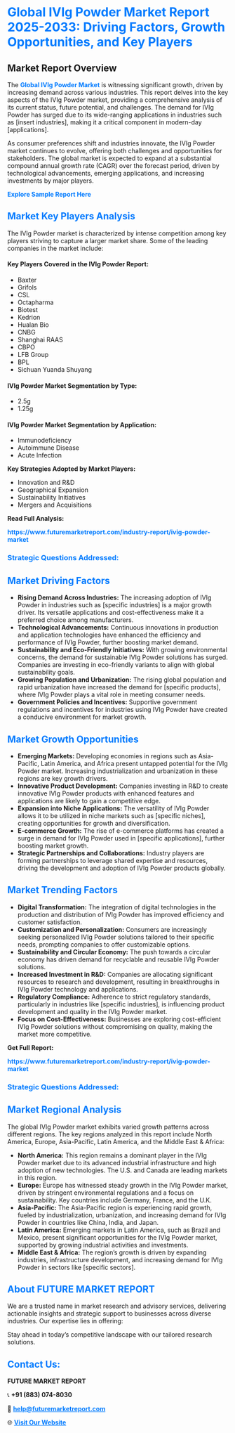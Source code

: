 <h1 style="color: #007BFF;">Global IVIg Powder Market Report 2025-2033: Driving Factors, Growth Opportunities, and Key Players</h1>

<section id="overview">
<h2>Market Report Overview</h2>
<p>The <a href="https://www.futuremarketreport.com/industry-report/ivig-powder-market" style="color: #007BFF; text-decoration: none;"><strong>Global IVIg Powder Market</strong></a> is witnessing significant growth, driven by increasing demand across various industries. This report delves into the key aspects of the IVIg Powder market, providing a comprehensive analysis of its current status, future potential, and challenges. The demand for IVIg Powder has surged due to its wide-ranging applications in industries such as [insert industries], making it a critical component in modern-day [applications].</p>
<p>As consumer preferences shift and industries innovate, the IVIg Powder market continues to evolve, offering both challenges and opportunities for stakeholders. The global market is expected to expand at a substantial compound annual growth rate (CAGR) over the forecast period, driven by technological advancements, emerging applications, and increasing investments by major players.</p>
</section>

<section id="overview">
<p><a href="https://www.futuremarketreport.com/request-sample/reportId=102902" style="color: #007BFF; text-decoration: none;"><strong>Explore Sample Report Here</strong></a></p>
</section>

<section id="key-players">
<h2 style="color: #007BFF;">Market Key Players Analysis</h2>
<p>The IVIg Powder market is characterized by intense competition among key players striving to capture a larger market share. Some of the leading companies in the market include:</p>
<h4>Key Players Covered in the IVIg Powder Report:</h4>
<ul><li>Baxter</li><li>Grifols</li><li>CSL</li><li>Octapharma</li><li>Biotest</li><li>Kedrion</li><li>Hualan Bio</li><li>CNBG</li><li>Shanghai RAAS</li><li>CBPO</li><li>LFB Group</li><li>BPL</li><li>Sichuan Yuanda Shuyang</li></ul>
<h4>IVIg Powder Market Segmentation by Type:</h4>
<ul><li>2.5g</li><li>1.25g</li></ul>

<h4>IVIg Powder Market Segmentation by Application:</h4>
<ul><li>Immunodeficiency</li><li>Autoimmune Disease</li><li>Acute Infection</li></ul>
<p><strong>Key Strategies Adopted by Market Players:</strong></p>
<ul>
<li>Innovation and R&D</li>
<li>Geographical Expansion</li>
<li>Sustainability Initiatives</li>
<li>Mergers and Acquisitions</li>
</ul>
</section>

<section>
<p><strong>Read Full Analysis: </strong></p><a href="https://www.futuremarketreport.com/industry-report/ivig-powder-market" style="color: #007BFF; text-decoration: none;"><strong>https://www.futuremarketreport.com/industry-report/ivig-powder-market</strong></a>
<h3 style="color: #007BFF;">Strategic Questions Addressed:</h3>
</section>

<section id="driving-factors">
<h2 style="color: #007BFF;">Market Driving Factors</h2>
<ul>
<li><strong>Rising Demand Across Industries:</strong> The increasing adoption of IVIg Powder in industries such as [specific industries] is a major growth driver. Its versatile applications and cost-effectiveness make it a preferred choice among manufacturers.</li>
<li><strong>Technological Advancements:</strong> Continuous innovations in production and application technologies have enhanced the efficiency and performance of IVIg Powder, further boosting market demand.</li>
<li><strong>Sustainability and Eco-Friendly Initiatives:</strong> With growing environmental concerns, the demand for sustainable IVIg Powder solutions has surged. Companies are investing in eco-friendly variants to align with global sustainability goals.</li>
<li><strong>Growing Population and Urbanization:</strong> The rising global population and rapid urbanization have increased the demand for [specific products], where IVIg Powder plays a vital role in meeting consumer needs.</li>
<li><strong>Government Policies and Incentives:</strong> Supportive government regulations and incentives for industries using IVIg Powder have created a conducive environment for market growth.</li>
</ul>
</section>

<section id="growth-opportunities">
<h2 style="color: #007BFF;">Market Growth Opportunities</h2>
<ul>
<li><strong>Emerging Markets:</strong> Developing economies in regions such as Asia-Pacific, Latin America, and Africa present untapped potential for the IVIg Powder market. Increasing industrialization and urbanization in these regions are key growth drivers.</li>
<li><strong>Innovative Product Development:</strong> Companies investing in R&D to create innovative IVIg Powder products with enhanced features and applications are likely to gain a competitive edge.</li>
<li><strong>Expansion into Niche Applications:</strong> The versatility of IVIg Powder allows it to be utilized in niche markets such as [specific niches], creating opportunities for growth and diversification.</li>
<li><strong>E-commerce Growth:</strong> The rise of e-commerce platforms has created a surge in demand for IVIg Powder used in [specific applications], further boosting market growth.</li>
<li><strong>Strategic Partnerships and Collaborations:</strong> Industry players are forming partnerships to leverage shared expertise and resources, driving the development and adoption of IVIg Powder products globally.</li>
</ul>
</section>

<section id="trending-factors">
<h2 style="color: #007BFF;">Market Trending Factors</h2>
<ul>
<li><strong>Digital Transformation:</strong> The integration of digital technologies in the production and distribution of IVIg Powder has improved efficiency and customer satisfaction.</li>
<li><strong>Customization and Personalization:</strong> Consumers are increasingly seeking personalized IVIg Powder solutions tailored to their specific needs, prompting companies to offer customizable options.</li>
<li><strong>Sustainability and Circular Economy:</strong> The push towards a circular economy has driven demand for recyclable and reusable IVIg Powder solutions.</li>
<li><strong>Increased Investment in R&D:</strong> Companies are allocating significant resources to research and development, resulting in breakthroughs in IVIg Powder technology and applications.</li>
<li><strong>Regulatory Compliance:</strong> Adherence to strict regulatory standards, particularly in industries like [specific industries], is influencing product development and quality in the IVIg Powder market.</li>
<li><strong>Focus on Cost-Effectiveness:</strong> Businesses are exploring cost-efficient IVIg Powder solutions without compromising on quality, making the market more competitive.</li>
</ul>
</section>

<section>
<p><strong>Get Full Report: </strong></p><a href="https://www.futuremarketreport.com/industry-report/ivig-powder-market" style="color: #007BFF; text-decoration: none;"><strong>https://www.futuremarketreport.com/industry-report/ivig-powder-market</strong></a>
<h3 style="color: #007BFF;">Strategic Questions Addressed:</h3>
</section>


<section id="regional-analysis">
<h2 style="color: #007BFF;">Market Regional Analysis</h2>
<p>The global IVIg Powder market exhibits varied growth patterns across different regions. The key regions analyzed in this report include North America, Europe, Asia-Pacific, Latin America, and the Middle East & Africa:</p>
<ul>
<li><strong>North America:</strong> This region remains a dominant player in the IVIg Powder market due to its advanced industrial infrastructure and high adoption of new technologies. The U.S. and Canada are leading markets in this region.</li>
<li><strong>Europe:</strong> Europe has witnessed steady growth in the IVIg Powder market, driven by stringent environmental regulations and a focus on sustainability. Key countries include Germany, France, and the U.K.</li>
<li><strong>Asia-Pacific:</strong> The Asia-Pacific region is experiencing rapid growth, fueled by industrialization, urbanization, and increasing demand for IVIg Powder in countries like China, India, and Japan.</li>
<li><strong>Latin America:</strong> Emerging markets in Latin America, such as Brazil and Mexico, present significant opportunities for the IVIg Powder market, supported by growing industrial activities and investments.</li>
<li><strong>Middle East & Africa:</strong> The region’s growth is driven by expanding industries, infrastructure development, and increasing demand for IVIg Powder in sectors like [specific sectors].</li>
</ul>
</section>

<footer>
<h2 style="color: #007BFF;">About FUTURE MARKET REPORT</h2>
<p>We are a trusted name in market research and advisory services, delivering actionable insights and strategic support to businesses across diverse industries. Our expertise lies in offering:</p>

<p>Stay ahead in today’s competitive landscape with our tailored research solutions.</p>

<h2 style="color: #007BFF;">Contact Us:</h2>
<p><strong>FUTURE MARKET REPORT</strong></p>
<p>📞 <strong>+91 (883) 074-8030</strong></p>
<p>📧 <strong><a href="mailto:help@futuremarketreport.com" style="color: #007BFF;">help@futuremarketreport.com</a></strong></p>
<p>🌐 <strong><a href="https://www.futuremarketreport.com/" style="color: #007BFF;">Visit Our Website</a></strong></p>
</footer>